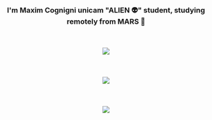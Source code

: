 ### <div align="center">I'm Maxim Cognigni <b>unicam</b> "ALIEN 👽" student,  studying remotely from MARS 🚀</div>
<br/>
<br/>
 
<div align="center"><img src="https://github-readme-stats.vercel.app/api?username=cognignimaxim&show_icons=true&count_private=true&hide_border=true" align="center"/></div>  
<br/>  
<br/>
<br/>

<div align="center"><img src="https://spotify-github-profile.vercel.app/api/view.svg?uid=y3ez9fv5qmky5wjk2fp4c0w70&redirect=true][https://spotify-github-profile.vercel.app/api/view.svg?uid=y3ez9fv5qmky5wjk2fp4c0w70&cover_image=true&theme=novatorem&bar_color=53b14f&bar_color_cover=true"/></div>  

<br/>
<br/>
<br/>

<div align="center">
 <img src="https://komarev.com/ghpvc/?username=cognignimaxim&&style=flat-square" align="center"/>
</div>
